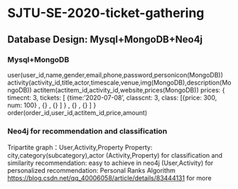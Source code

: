 # SJTU-SE-2020-ticket-gathering
## Database Design: Mysql+MongoDB+Neo4j
### Mysql+MongoDB
  user(user_id,name,gender,email,phone,password,personicon(MongoDB))
  activity(activity_id,title,actor,timescale,venue,img(MongoDB),description(MongoDB))
  actitem(actitem_id,activity_id,website,prices(MongoDB))
    prices: { timecnt: 3, tickets: [ {time:’2020-07-08’, classcnt: 3, class: [{price: 300, num: 100} , {} , {} ] } , {} , {} ] }
  order(order_id,user_id,actitem_id,price,amount)
### Neo4j for recommendation and classification
  Tripartite graph：User,Activity,Property
  Property: city,category(subcategory),actor
  (Activity,Property) for classification and similarity recommendation: easy to achieve in neo4j
  (User,Activity) for personalized recommendation: Personal Ranks Algorithm https://blog.csdn.net/qq_40006058/article/details/83444131 for more
